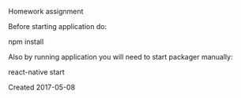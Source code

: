 Homework assignment

Before starting application do:

npm install

Also by running application you will need to start packager manually:

react-native start


Created 2017-05-08
